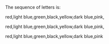 The sequence of letters is:

red,light blue,green,black,yellow,dark blue,pink,

red,light blue,green,black,yellow,dark blue,pink,

red,light blue,green,black,yellow,dark blue,pink